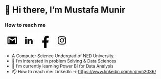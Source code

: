 <h1>👋 Hi there, I’m Mustafa Munir</h1>

<h3>How to reach me</h2>
<a href="mailto:mustafamunir10@gmail.com"><img src="icons/gmail.png" width="50" height="50"></a>
<a href="https://www.linkedin.com/in/mm2036/"><img src="icons/linkedin_icon-icons.com_59873.png" width="50" height="50"></a>
<a href="https://www.facebook.com/mm3677"><img src="icons/fb.png" width="50" height="50"></a>
<a href="https://www.instagram.com/the_mm_arts/"><img src="icons/ig.png" width="50" height="50"></a>



- A Computer Science Undergrad of NED University.
- 👀 I’m interested in problem Solving & Data Sciences
- 🌱 I’m currently learning Power BI for Data Analysis
- 📫 How to reach me: LinkedIn -> https://www.linkedin.com/in/mm2036/
<!--- - 💞️ I’m looking to collaborate on ...--->
 

<!---
MustafaMunir123/MustafaMunir123 is a ✨ special ✨ repository because its `README.md` (this file) appears on your GitHub profile.
You can click the Preview link to take a look at your changes.
--->
